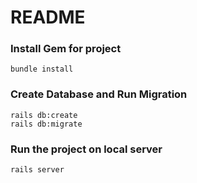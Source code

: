 # README

### Install Gem for project

```
bundle install
```

### Create Database and Run Migration

```
rails db:create
rails db:migrate
```

### Run the project on local server

```
rails server
```